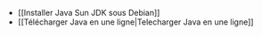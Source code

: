 
* [[Installer Java Sun JDK sous Debian]]
* [[Télécharger Java en une ligne|Telecharger Java en une ligne]]

<!-- --- tags: java -->
